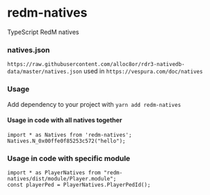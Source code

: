 # redm-natives
TypeScript RedM natives

### natives.json
`https://raw.githubusercontent.com/alloc8or/rdr3-nativedb-data/master/natives.json` used in `https://vespura.com/doc/natives`

### Usage
Add dependency to your project with `yarn add redm-natives`

#### Usage in code with all natives together
```
import * as Natives from 'redm-natives';
Natives.N_0x00ffe0f85253c572("hello");
```

### Usage in code with specific module
```
import * as PlayerNatives from "redm-natives/dist/module/Player.module";
const playerPed = PlayerNatives.PlayerPedId();
```
